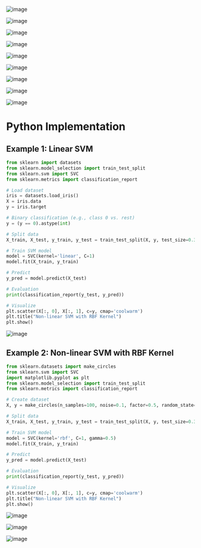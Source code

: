 ![image](https://github.com/user-attachments/assets/cfaee24a-dd20-47e6-a934-d4202e476cfd)

![image](https://github.com/user-attachments/assets/6cdd335d-7412-40aa-b062-da9c9ba849cb)

![image](https://github.com/user-attachments/assets/d12a7ed5-993f-402d-a535-d86473f413d0)

![image](https://github.com/user-attachments/assets/67bd712a-66be-4a95-971b-0e319dc8edc8)

![image](https://github.com/user-attachments/assets/6f0b19b6-8e98-43e5-ae45-fa0f72b35490)

![image](https://github.com/user-attachments/assets/477fa588-0444-498b-be85-8b60ccbac7bc)

![image](https://github.com/user-attachments/assets/5023fefc-eda1-4e2e-a3ed-5b4dcba8d854)

![image](https://github.com/user-attachments/assets/b736183a-3857-443e-908c-6a3ba4a9675b)

![image](https://github.com/user-attachments/assets/34792054-f94d-4b6d-a648-7f79c9b03942)

# Python Implementation

## Example 1: Linear SVM

```python
from sklearn import datasets
from sklearn.model_selection import train_test_split
from sklearn.svm import SVC
from sklearn.metrics import classification_report

# Load dataset
iris = datasets.load_iris()
X = iris.data
y = iris.target

# Binary classification (e.g., class 0 vs. rest)
y = (y == 0).astype(int)

# Split data
X_train, X_test, y_train, y_test = train_test_split(X, y, test_size=0.3, random_state=42)

# Train SVM model
model = SVC(kernel='linear', C=1)
model.fit(X_train, y_train)

# Predict
y_pred = model.predict(X_test)

# Evaluation
print(classification_report(y_test, y_pred))

# Visualize
plt.scatter(X[:, 0], X[:, 1], c=y, cmap='coolwarm')
plt.title("Non-linear SVM with RBF Kernel")
plt.show()

```
![image](https://github.com/user-attachments/assets/0de6c118-7edd-444a-ae84-b0972ed4240c)


## Example 2: Non-linear SVM with RBF Kernel

```python
from sklearn.datasets import make_circles
from sklearn.svm import SVC
import matplotlib.pyplot as plt
from sklearn.model_selection import train_test_split
from sklearn.metrics import classification_report

# Create dataset
X, y = make_circles(n_samples=100, noise=0.1, factor=0.5, random_state=42)

# Split data
X_train, X_test, y_train, y_test = train_test_split(X, y, test_size=0.3, random_state=42)

# Train SVM model
model = SVC(kernel='rbf', C=1, gamma=0.5)
model.fit(X_train, y_train)

# Predict
y_pred = model.predict(X_test)

# Evaluation
print(classification_report(y_test, y_pred))

# Visualize
plt.scatter(X[:, 0], X[:, 1], c=y, cmap='coolwarm')
plt.title("Non-linear SVM with RBF Kernel")
plt.show()

```

![image](https://github.com/user-attachments/assets/b69a91d9-c87c-4189-acad-613c4c6cfc01)

![image](https://github.com/user-attachments/assets/0672fc82-3f33-4176-b28a-10857baff4af)

![image](https://github.com/user-attachments/assets/04d5a85b-8141-4ae3-b961-076deb154a6d)





